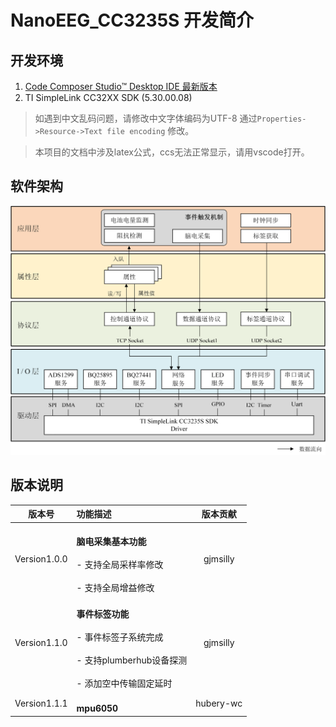 # NanoEEG_CC3235S 开发简介
## 开发环境
1. [Code Composer Studio™ Desktop IDE 最新版本](https://www.ti.com.cn/zh-cn/design-resources/embedded-development/ccs-development-tools.html#ide-desktop)
2. TI SimpleLink CC32XX SDK (5.30.00.08)

> 如遇到中文乱码问题，请修改中文字体编码为UTF-8 通过`Properties->Resource->Text file encoding` 修改。

> 本项目的文档中涉及latex公式，ccs无法正常显示，请用vscode打开。

## 软件架构
![如ccs内无法查看，请点击imgs/架构图.png](./imgs/架构图.png)

## 版本说明
|	版本号	|	功能描述	| 版本贡献 |
| :-------: | :-------	| :-------: |
| Version1.0.0 | <br>**脑电采集基本功能**</br> <br>- 支持全局采样率修改</br> <br>- 支持全局增益修改</br> | gjmsilly |
| Version1.1.0 | <br>**事件标签功能**</br> <br>- 事件标签子系统完成</br> <br>- 支持plumberhub设备探测</br> <br>- 添加空中传输固定延时</br> | gjmsilly |
| Version1.1.1 | <br>**mpu6050**</br>  | hubery-wc |